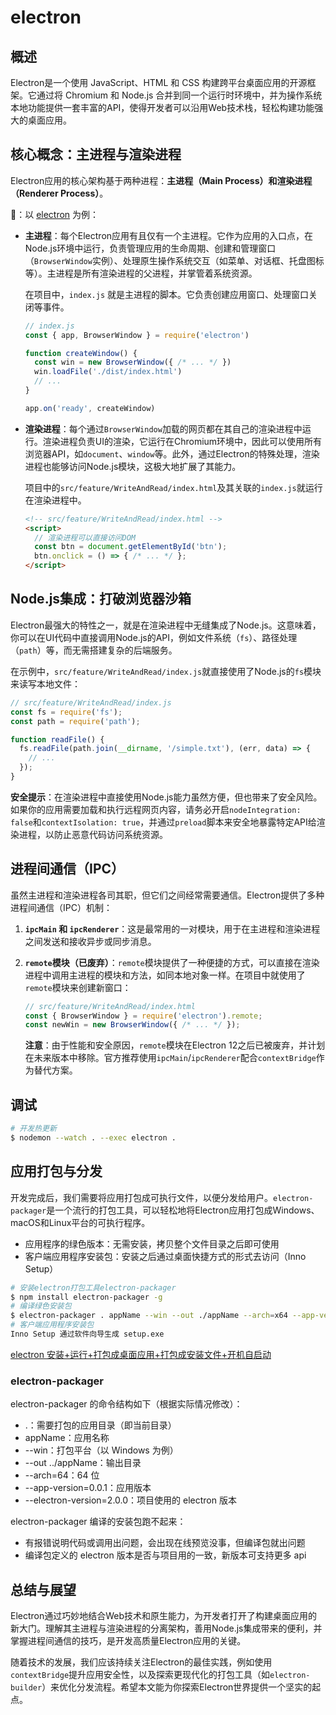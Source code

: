 # electron

## 概述

Electron是一个使用 JavaScript、HTML 和 CSS 构建跨平台桌面应用的开源框架。它通过将 Chromium 和 Node.js 合并到同一个运行时环境中，并为操作系统本地功能提供一套丰富的API，使得开发者可以沿用Web技术栈，轻松构建功能强大的桌面应用。

## 核心概念：主进程与渲染进程

Electron应用的核心架构基于两种进程：**主进程（Main Process）**和**渲染进程（Renderer Process）**。

🌰：以 [electron](https://github.com/hongaah/electron) 为例：

*   **主进程**：每个Electron应用有且仅有一个主进程。它作为应用的入口点，在Node.js环境中运行，负责管理应用的生命周期、创建和管理窗口（`BrowserWindow`实例）、处理原生操作系统交互（如菜单、对话框、托盘图标等）。主进程是所有渲染进程的父进程，并掌管着系统资源。

    在项目中，`index.js` 就是主进程的脚本。它负责创建应用窗口、处理窗口关闭等事件。

    ```javascript
    // index.js
    const { app, BrowserWindow } = require('electron')

    function createWindow() {
      const win = new BrowserWindow({ /* ... */ })
      win.loadFile('./dist/index.html')
      // ...
    }

    app.on('ready', createWindow)
    ```

*   **渲染进程**：每个通过`BrowserWindow`加载的网页都在其自己的渲染进程中运行。渲染进程负责UI的渲染，它运行在Chromium环境中，因此可以使用所有浏览器API，如`document`、`window`等。此外，通过Electron的特殊处理，渲染进程也能够访问Node.js模块，这极大地扩展了其能力。

    项目中的`src/feature/WriteAndRead/index.html`及其关联的`index.js`就运行在渲染进程中。

    ```html
    <!-- src/feature/WriteAndRead/index.html -->
    <script>
      // 渲染进程可以直接访问DOM
      const btn = document.getElementById('btn');
      btn.onclick = () => { /* ... */ };
    </script>
    ```

## Node.js集成：打破浏览器沙箱

Electron最强大的特性之一，就是在渲染进程中无缝集成了Node.js。这意味着，你可以在UI代码中直接调用Node.js的API，例如文件系统（`fs`）、路径处理（`path`）等，而无需搭建复杂的后端服务。

在示例中，`src/feature/WriteAndRead/index.js`就直接使用了Node.js的`fs`模块来读写本地文件：

```javascript
// src/feature/WriteAndRead/index.js
const fs = require('fs');
const path = require('path');

function readFile() {
  fs.readFile(path.join(__dirname, '/simple.txt'), (err, data) => {
    // ...
  });
}
```

**安全提示**：在渲染进程中直接使用Node.js能力虽然方便，但也带来了安全风险。如果你的应用需要加载和执行远程网页内容，请务必开启`nodeIntegration: false`和`contextIsolation: true`，并通过`preload`脚本来安全地暴露特定API给渲染进程，以防止恶意代码访问系统资源。

## 进程间通信（IPC）

虽然主进程和渲染进程各司其职，但它们之间经常需要通信。Electron提供了多种进程间通信（IPC）机制：

1.  **`ipcMain` 和 `ipcRenderer`**：这是最常用的一对模块，用于在主进程和渲染进程之间发送和接收异步或同步消息。

2.  **`remote`模块（已废弃）**：`remote`模块提供了一种便捷的方式，可以直接在渲染进程中调用主进程的模块和方法，如同本地对象一样。在项目中就使用了`remote`模块来创建新窗口：

    ```javascript
    // src/feature/WriteAndRead/index.html
    const { BrowserWindow } = require('electron').remote;
    const newWin = new BrowserWindow({ /* ... */ });
    ```

    **注意**：由于性能和安全原因，`remote`模块在Electron 12之后已被废弃，并计划在未来版本中移除。官方推荐使用`ipcMain`/`ipcRenderer`配合`contextBridge`作为替代方案。

## 调试

```bash
# 开发热更新
$ nodemon --watch . --exec electron .
```

## 应用打包与分发

开发完成后，我们需要将应用打包成可执行文件，以便分发给用户。`electron-packager`是一个流行的打包工具，可以轻松地将Electron应用打包成Windows、macOS和Linux平台的可执行程序。

- 应用程序的绿色版本：无需安装，拷贝整个文件目录之后即可使用
- 客户端应用程序安装包：安装之后通过桌面快捷方式的形式去访问（Inno Setup）

```bash
# 安装electron打包工具electron-packager
$ npm install electron-packager -g
# 编译绿色安装包
$ electron-packager . appName --win --out ./appName --arch=x64 --app-version=1.0.0 --electron-version=1.0.0 --overwrite  --icon=./src/assets/favicon.ico --ignore=node_modules
# 客户端应用程序安装包
Inno Setup 通过软件向导生成 setup.exe
```

[electron 安装+运行+打包成桌面应用+打包成安装文件+开机自启动](https://www.cnblogs.com/kakayang/p/9559777.html)

### electron-packager

electron-packager 的命令结构如下（根据实际情况修改）：

- .：需要打包的应用目录（即当前目录）
- appName：应用名称
- --win：打包平台（以 Windows 为例）
- --out ../appName：输出目录
- --arch=64：64 位
- --app-version=0.0.1：应用版本
- --electron-version=2.0.0：项目使用的 electron 版本

electron-packager 编译的安装包跑不起来：

- 有报错说明代码或调用出问题，会出现在线预览没事，但编译包就出问题
- 编译包定义的 electron 版本是否与项目用的一致，新版本可支持更多 api

## 总结与展望

Electron通过巧妙地结合Web技术和原生能力，为开发者打开了构建桌面应用的新大门。理解其主进程与渲染进程的分离架构，善用Node.js集成带来的便利，并掌握进程间通信的技巧，是开发高质量Electron应用的关键。

随着技术的发展，我们应该持续关注Electron的最佳实践，例如使用`contextBridge`提升应用安全性，以及探索更现代化的打包工具（如`electron-builder`）来优化分发流程。希望本文能为你探索Electron世界提供一个坚实的起点。
